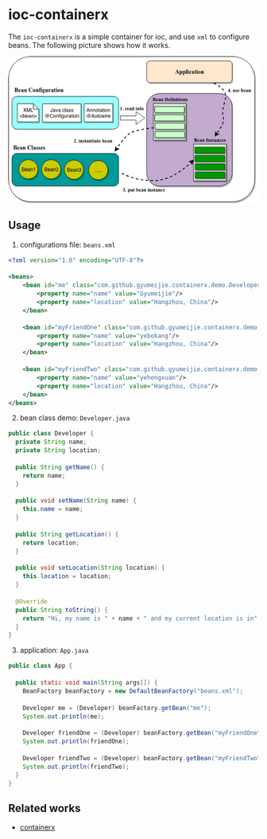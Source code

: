# ioc-containerx
The `ioc-containerx` is a simple container for ioc, and use `xml` to configure beans. The following picture shows how it works.

![](https://raw.githubusercontent.com/Gyumeijie/assets/master/ioc-containerx/ioc.png)

## Usage

1. configurations file: `beans.xml`

```xml
<?xml version="1.0" encoding="UTF-8"?>

<beans>
    <bean id="me" class="com.github.gyumeijie.containerx.demo.Developer">
        <property name="name" value="Gyumeijie"/>
        <property name="location" value="Hangzhou, China"/>
    </bean>

    <bean id="myFriendOne" class="com.github.gyumeijie.containerx.demo.Developer">
        <property name="name" value="yebokang"/>
        <property name="location" value="Hangzhou, China"/>
    </bean>

    <bean id="myFriendTwo" class="com.github.gyumeijie.containerx.demo.Developer">
        <property name="name" value="yehengxuan"/>
        <property name="location" value="Hangzhou, China"/>
    </bean>
</beans>
```

2. bean class demo: `Developer.java`

```java
public class Developer {
  private String name;
  private String location;

  public String getName() {
    return name;
  }

  public void setName(String name) {
    this.name = name;
  }

  public String getLocation() {
    return location;
  }

  public void setLocation(String location) {
    this.location = location;
  }

  @Override
  public String toString() {
    return "Hi, my name is " + name + " and my current location is in" + location;
  }
}
```

3. application: `App.java`

```java
public class App {

  public static void main(String args[]) {
    BeanFactory beanFactory = new DefaultBeanFactory("beans.xml");

    Developer me = (Developer) beanFactory.getBean("me");
    System.out.println(me);

    Developer friendOne = (Developer) beanFactory.getBean("myFriendOne");
    System.out.println(friendOne);

    Developer friendTwo = (Developer) beanFactory.getBean("myFriendTwo");
    System.out.println(friendTwo);
  }
}

```

## Related works
- [containerx](https://github.com/liushaoming/containerx)
